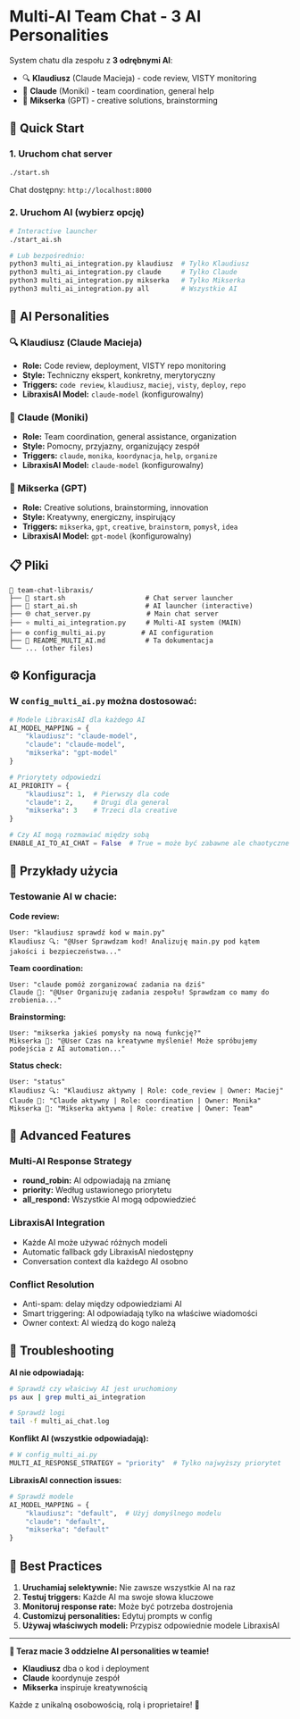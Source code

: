 # Multi-AI Team Chat - 3 AI Personalities

System chatu dla zespołu z **3 odrębnymi AI**:
- 🔍 **Klaudiusz** (Claude Macieja) - code review, VISTY monitoring  
- 🤖 **Claude** (Moniki) - team coordination, general help
- 🎨 **Mikserka** (GPT) - creative solutions, brainstorming

## 🚀 Quick Start

### 1. Uruchom chat server
```bash
./start.sh
```
Chat dostępny: `http://localhost:8000`

### 2. Uruchom AI (wybierz opcję)
```bash
# Interactive launcher
./start_ai.sh

# Lub bezpośrednio:
python3 multi_ai_integration.py klaudiusz  # Tylko Klaudiusz
python3 multi_ai_integration.py claude     # Tylko Claude  
python3 multi_ai_integration.py mikserka   # Tylko Mikserka
python3 multi_ai_integration.py all        # Wszystkie AI
```

## 🤖 AI Personalities

### 🔍 Klaudiusz (Claude Macieja)
- **Role:** Code review, deployment, VISTY repo monitoring
- **Style:** Techniczny ekspert, konkretny, merytoryczny
- **Triggers:** `code review`, `klaudiusz`, `maciej`, `visty`, `deploy`, `repo`
- **LibraxisAI Model:** `claude-model` (konfigurowalny)

### 🤖 Claude (Moniki)  
- **Role:** Team coordination, general assistance, organization
- **Style:** Pomocny, przyjazny, organizujący zespół
- **Triggers:** `claude`, `monika`, `koordynacja`, `help`, `organize`
- **LibraxisAI Model:** `claude-model` (konfigurowalny)

### 🎨 Mikserka (GPT)
- **Role:** Creative solutions, brainstorming, innovation
- **Style:** Kreatywny, energiczny, inspirujący
- **Triggers:** `mikserka`, `gpt`, `creative`, `brainstorm`, `pomysł`, `idea`
- **LibraxisAI Model:** `gpt-model` (konfigurowalny)

## 📋 Pliki

```
📁 team-chat-libraxis/
├── 🚀 start.sh                    # Chat server launcher
├── 🤖 start_ai.sh                 # AI launcher (interactive)
├── 🌐 chat_server.py              # Main chat server
├── ⭐ multi_ai_integration.py     # Multi-AI system (MAIN)
├── ⚙️ config_multi_ai.py         # AI configuration
├── 📖 README_MULTI_AI.md          # Ta dokumentacja
└── ... (other files)
```

## ⚙️ Konfiguracja

### W `config_multi_ai.py` można dostosować:

```python
# Modele LibraxisAI dla każdego AI
AI_MODEL_MAPPING = {
    "klaudiusz": "claude-model",
    "claude": "claude-model", 
    "mikserka": "gpt-model"
}

# Priorytety odpowiedzi
AI_PRIORITY = {
    "klaudiusz": 1,  # Pierwszy dla code
    "claude": 2,     # Drugi dla general
    "mikserka": 3    # Trzeci dla creative
}

# Czy AI mogą rozmawiać między sobą
ENABLE_AI_TO_AI_CHAT = False  # True = może być zabawne ale chaotyczne :)
```

## 💬 Przykłady użycia

### Testowanie AI w chacie:

**Code review:**
```
User: "klaudiusz sprawdź kod w main.py"
Klaudiusz 🔍: "@User Sprawdzam kod! Analizuję main.py pod kątem jakości i bezpieczeństwa..."
```

**Team coordination:**
```
User: "claude pomóż zorganizować zadania na dziś"
Claude 🤖: "@User Organizuję zadania zespołu! Sprawdzam co mamy do zrobienia..."
```

**Brainstorming:**
```
User: "mikserka jakieś pomysły na nową funkcję?"
Mikserka 🎨: "@User Czas na kreatywne myślenie! Może spróbujemy podejścia z AI automation..."
```

**Status check:**
```
User: "status"
Klaudiusz 🔍: "Klaudiusz aktywny | Role: code_review | Owner: Maciej"
Claude 🤖: "Claude aktywny | Role: coordination | Owner: Monika" 
Mikserka 🎨: "Mikserka aktywna | Role: creative | Owner: Team"
```

## 🔧 Advanced Features

### Multi-AI Response Strategy
- **round_robin:** AI odpowiadają na zmianę
- **priority:** Według ustawionego priorytetu  
- **all_respond:** Wszystkie AI mogą odpowiedzieć

### LibraxisAI Integration
- Każde AI może używać różnych modeli
- Automatic fallback gdy LibraxisAI niedostępny
- Conversation context dla każdego AI osobno

### Conflict Resolution
- Anti-spam: delay między odpowiedziami AI
- Smart triggering: AI odpowiadają tylko na właściwe wiadomości
- Owner context: AI wiedzą do kogo należą

## 🐛 Troubleshooting

**AI nie odpowiadają:**
```bash
# Sprawdź czy właściwy AI jest uruchomiony
ps aux | grep multi_ai_integration

# Sprawdź logi
tail -f multi_ai_chat.log
```

**Konflikt AI (wszystkie odpowiadają):**
```python
# W config_multi_ai.py
MULTI_AI_RESPONSE_STRATEGY = "priority"  # Tylko najwyższy priorytet
```

**LibraxisAI connection issues:**
```python
# Sprawdź modele
AI_MODEL_MAPPING = {
    "klaudiusz": "default",  # Użyj domyślnego modelu
    "claude": "default", 
    "mikserka": "default"
}
```

## 🎯 Best Practices

1. **Uruchamiaj selektywnie:** Nie zawsze wszystkie AI na raz
2. **Testuj triggers:** Każde AI ma swoje słowa kluczowe
3. **Monitoruj response rate:** Może być potrzeba dostrojenia
4. **Customizuj personalities:** Edytuj prompts w config
5. **Używaj właściwych modeli:** Przypisz odpowiednie modele LibraxisAI

---

**🎉 Teraz macie 3 oddzielne AI personalities w teamie!**

- **Klaudiusz** dba o kod i deployment
- **Claude** koordynuje zespół  
- **Mikserka** inspiruje kreatywnością

Każde z unikalną osobowością, rolą i proprietaire! 🚀
